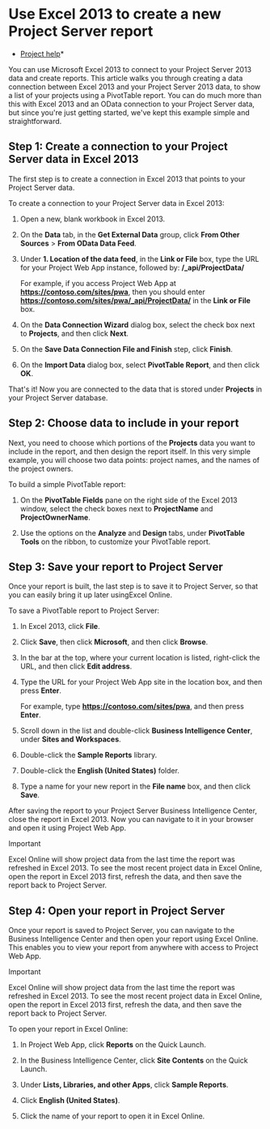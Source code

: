 
# Use Excel 2013 to create a new Project Server report

 * [Project help](afac1e38-1219-4a88-bd22-81534778d528.md)* 
  
    
    

You can use Microsoft Excel 2013 to connect to your Project Server 2013 data and create reports.
This article walks you through creating a data connection between Excel 2013 and your Project Server 2013 data, to show a list of your projects using a PivotTable report. You can do much more than this with Excel 2013 and an OData connection to your Project Server data, but since you're just getting started, we've kept this example simple and straightforward.
  
    
    


## Step 1: Create a connection to your Project Server data in Excel 2013
<a name="__top"> </a>

The first step is to create a connection in Excel 2013 that points to your Project Server data.
  
    
    
To create a connection to your Project Server data in Excel 2013:
  
    
    

1. Open a new, blank workbook in Excel 2013.
    
  
2. On the **Data** tab, in the **Get External Data** group, click **From Other Sources** > **From OData Data Feed**.
    
  
3. Under **1. Location of the data feed**, in the **Link or File** box, type the URL for your Project Web App instance, followed by: **/_api/ProjectData/**
    
    For example, if you access Project Web App at **https://contoso.com/sites/pwa**, then you should enter **https://contoso.com/sites/pwa/_api/ProjectData/** in the **Link or File** box.
    
  
4. On the **Data Connection Wizard** dialog box, select the check box next to **Projects**, and then click **Next**.
    
  
5. On the **Save Data Connection File and Finish** step, click **Finish**.
    
  
6. On the **Import Data** dialog box, select **PivotTable Report**, and then click **OK**.
    
  
That's it! Now you are connected to the data that is stored under **Projects** in your Project Server database.
  
    
    

## Step 2: Choose data to include in your report
<a name="__top"> </a>

Next, you need to choose which portions of the **Projects** data you want to include in the report, and then design the report itself. In this very simple example, you will choose two data points: project names, and the names of the project owners.
  
    
    
To build a simple PivotTable report:
  
    
    

1. On the **PivotTable Fields** pane on the right side of the Excel 2013 window, select the check boxes next to **ProjectName** and **ProjectOwnerName**.
    
  
2. Use the options on the **Analyze** and **Design** tabs, under **PivotTable Tools** on the ribbon, to customize your PivotTable report.
    
  

## Step 3: Save your report to Project Server
<a name="__top"> </a>

Once your report is built, the last step is to save it to Project Server, so that you can easily bring it up later usingExcel Online.
  
    
    
To save a PivotTable report to Project Server:
  
    
    

1. In Excel 2013, click **File**.
    
  
2. Click **Save**, then click **Microsoft**, and then click **Browse**.
    
  
3. In the bar at the top, where your current location is listed, right-click the URL, and then click **Edit address**.
    
  
4. Type the URL for your Project Web App site in the location box, and then press **Enter**.
    
    For example, type **https://contoso.com/sites/pwa**, and then press **Enter**.
    
  
5. Scroll down in the list and double-click **Business Intelligence Center**, under **Sites and Workspaces**.
    
  
6. Double-click the **Sample Reports** library.
    
  
7. Double-click the **English (United States)** folder.
    
  
8. Type a name for your new report in the **File name** box, and then click **Save**.
    
  
After saving the report to your Project Server Business Intelligence Center, close the report in Excel 2013. Now you can navigate to it in your browser and open it using Project Web App.
  
    
    

> [!IMPORTANT]
>  Excel Online will show project data from the last time the report was refreshed in Excel 2013. To see the most recent project data in Excel Online, open the report in Excel 2013 first, refresh the data, and then save the report back to Project Server.
  
    
    


## Step 4: Open your report in Project Server
<a name="__top"> </a>

Once your report is saved to Project Server, you can navigate to the Business Intelligence Center and then open your report using Excel Online. This enables you to view your report from anywhere with access to Project Web App.
  
    
    

> [!IMPORTANT]
>  Excel Online will show project data from the last time the report was refreshed in Excel 2013. To see the most recent project data in Excel Online, open the report in Excel 2013 first, refresh the data, and then save the report back to Project Server.
  
    
    

To open your report in Excel Online:
  
    
    

1. In Project Web App, click **Reports** on the Quick Launch.
    
  
2. In the Business Intelligence Center, click **Site Contents** on the Quick Launch.
    
  
3. Under **Lists, Libraries, and other Apps**, click **Sample Reports**.
    
  
4. Click **English (United States)**.
    
  
5. Click the name of your report to open it in Excel Online.
    
  
